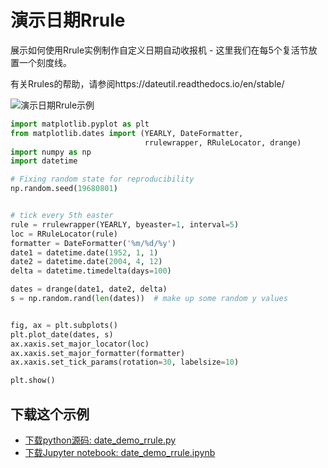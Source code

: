 # 演示日期Rrule

展示如何使用Rrule实例制作自定义日期自动收报机 - 这里我们在每5个复活节放置一个刻度线。

有关Rrules的帮助，请参阅https://dateutil.readthedocs.io/en/stable/

![演示日期Rrule示例](https://matplotlib.org/_images/sphx_glr_date_demo_rrule_001.png)

```python
import matplotlib.pyplot as plt
from matplotlib.dates import (YEARLY, DateFormatter,
                              rrulewrapper, RRuleLocator, drange)
import numpy as np
import datetime

# Fixing random state for reproducibility
np.random.seed(19680801)


# tick every 5th easter
rule = rrulewrapper(YEARLY, byeaster=1, interval=5)
loc = RRuleLocator(rule)
formatter = DateFormatter('%m/%d/%y')
date1 = datetime.date(1952, 1, 1)
date2 = datetime.date(2004, 4, 12)
delta = datetime.timedelta(days=100)

dates = drange(date1, date2, delta)
s = np.random.rand(len(dates))  # make up some random y values


fig, ax = plt.subplots()
plt.plot_date(dates, s)
ax.xaxis.set_major_locator(loc)
ax.xaxis.set_major_formatter(formatter)
ax.xaxis.set_tick_params(rotation=30, labelsize=10)

plt.show()
```

## 下载这个示例
            
- [下载python源码: date_demo_rrule.py](https://matplotlib.org/_downloads/date_demo_rrule.py)
- [下载Jupyter notebook: date_demo_rrule.ipynb](https://matplotlib.org/_downloads/date_demo_rrule.ipynb)